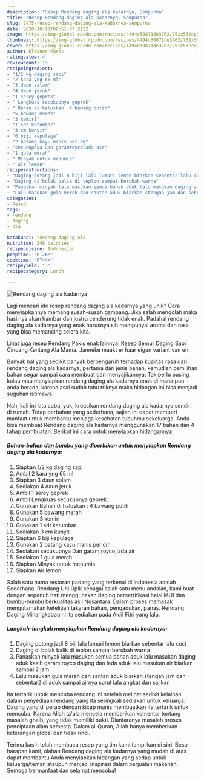 ```yaml
---
description: "Resep Rendang daging ala kadarnya, Sempurna"
title: "Resep Rendang daging ala kadarnya, Sempurna"
slug: 2475-resep-rendang-daging-ala-kadarnya-sempurna
date: 2020-10-13T08:51:07.212Z
image: https://img-global.cpcdn.com/recipes/4494d30871de3762/751x532cq70/rendang-daging-ala-kadarnya-foto-resep-utama.jpg
thumbnail: https://img-global.cpcdn.com/recipes/4494d30871de3762/751x532cq70/rendang-daging-ala-kadarnya-foto-resep-utama.jpg
cover: https://img-global.cpcdn.com/recipes/4494d30871de3762/751x532cq70/rendang-daging-ala-kadarnya-foto-resep-utama.jpg
author: Eleanor Parks
ratingvalue: 4
reviewcount: 13
recipeingredient:
- "1/2 kg daging sapi"
- "2 kara yng 65 ml"
- "3 daun salam"
- "4 daun jeruk"
- "1 serey geprek"
- " Lengkuas secukupnya geprek"
- " Bahan di haluskan  4 bawang putih"
- "5 bawang merah"
- "3 kemiri"
- "1 sdt ketumbar"
- "3 cm kunyit"
- "6 biji kapulaga"
- "2 batang kayu manis per cm"
- "secukupnya Dan garamroycolada air"
- "1 gula merah"
- " Minyak untuk menumis"
- " Air lemon"
recipeinstructions:
- "Daging potong jadi 8 biji lalu lumuri lemon biarkan sebentar lalu cuci"
- "Daging di bolak balik di teplon sampai berubah warna"
- "Panaskan minyak lalu masukan semua bahan aduk lalu masukan daging aduk kasih garam royco daging dan lada aduk lalu masukan air biarkan sampai 2 jam"
- "Lalu masukan gula merah dan santan aduk biarkan stengah jam dan sebentar2 di aduk sampai airnya surut lalu angkat dan sajikan"
categories:
- Resep
tags:
- rendang
- daging
- ala

katakunci: rendang daging ala 
nutrition: 248 calories
recipecuisine: Indonesian
preptime: "PT26M"
cooktime: "PT44M"
recipeyield: "3"
recipecategory: Lunch

---
```



![Rendang daging ala kadarnya](https://img-global.cpcdn.com/recipes/4494d30871de3762/751x532cq70/rendang-daging-ala-kadarnya-foto-resep-utama.jpg)

Lagi mencari ide resep rendang daging ala kadarnya yang unik? Cara menyiapkannya memang susah-susah gampang. Jika salah mengolah maka hasilnya akan hambar dan justru cenderung tidak enak. Padahal rendang daging ala kadarnya yang enak harusnya sih mempunyai aroma dan rasa yang bisa memancing selera kita.

Lihat juga resep Rendang Pakis enak lainnya. Resep Semur Daging Sapi Cincang Kentang Ala Mama. Janneke maakt er haar eigen variant van en.

Banyak hal yang sedikit banyak berpengaruh terhadap kualitas rasa dari rendang daging ala kadarnya, pertama dari jenis bahan, kemudian pemilihan bahan segar sampai cara membuat dan menyajikannya. Tak perlu pusing kalau mau menyiapkan rendang daging ala kadarnya enak di mana pun anda berada, karena asal sudah tahu triknya maka hidangan ini bisa menjadi suguhan istimewa.


Nah, kali ini kita coba, yuk, kreasikan rendang daging ala kadarnya sendiri di rumah. Tetap berbahan yang sederhana, sajian ini dapat memberi manfaat untuk membantu menjaga kesehatan tubuhmu sekeluarga. Anda bisa membuat Rendang daging ala kadarnya menggunakan 17 bahan dan 4 tahap pembuatan. Berikut ini cara untuk menyiapkan hidangannya.

<!--inarticleads1-->

##### Bahan-bahan dan bumbu yang diperlukan untuk menyiapkan Rendang daging ala kadarnya:

1. Siapkan 1/2 kg daging sapi
1. Ambil 2 kara yng 65 ml
1. Siapkan 3 daun salam
1. Sediakan 4 daun jeruk
1. Ambil 1 serey geprek
1. Ambil  Lengkuas secukupnya geprek
1. Gunakan  Bahan di haluskan : 4 bawang putih
1. Gunakan 5 bawang merah
1. Gunakan 3 kemiri
1. Gunakan 1 sdt ketumbar
1. Sediakan 3 cm kunyit
1. Siapkan 6 biji kapulaga
1. Gunakan 2 batang kayu manis per cm
1. Sediakan secukupnya Dan garam,royco,lada air
1. Sediakan 1 gula merah
1. Siapkan  Minyak untuk menumis
1. Siapkan  Air lemon


Salah satu nama restoran padang yang terkenal di Indonesia adalah Sederhana. Rendang Uni Upik sebagai salah satu menu andalan, kami buat dengan sepenuh hati menggunakan daging bersertifikasi halal MUI dan bumbu-bumbu berkualitas asli Nusantara. Dalam proses memasak mengutamakan ketelitian takaran bahan, pengadukan, panas. Rendang Daging Minangkabau ni ita sediakan pada Aidil Fitri yang lalu. 

<!--inarticleads2-->

##### Langkah-langkah menyiapkan Rendang daging ala kadarnya:

1. Daging potong jadi 8 biji lalu lumuri lemon biarkan sebentar lalu cuci
1. Daging di bolak balik di teplon sampai berubah warna
1. Panaskan minyak lalu masukan semua bahan aduk lalu masukan daging aduk kasih garam royco daging dan lada aduk lalu masukan air biarkan sampai 2 jam
1. Lalu masukan gula merah dan santan aduk biarkan stengah jam dan sebentar2 di aduk sampai airnya surut lalu angkat dan sajikan


Ita tertarik untuk mencuba rendang ini setelah melihat sedikit kelainan dalam penyediaan rendang yang ita seringkali sediakan untuk keluarga. Daging yang di perap dengan kicap manis membuatkan ita tertarik untuk mencuba. Karena Allah ta&#39;ala mencela memberikan komentar tentang masalah ghaib, yang tidak memiliki bukti. Diantaranya masalah proses penciptaan alam semesta. Dalam al-Quran, Allah hanya memberikan keterangan global dan tidak rinci. 

Terima kasih telah membaca resep yang tim kami tampilkan di sini. Besar harapan kami, olahan Rendang daging ala kadarnya yang mudah di atas dapat membantu Anda menyiapkan hidangan yang sedap untuk keluarga/teman ataupun menjadi inspirasi dalam berjualan makanan. Semoga bermanfaat dan selamat mencoba!
